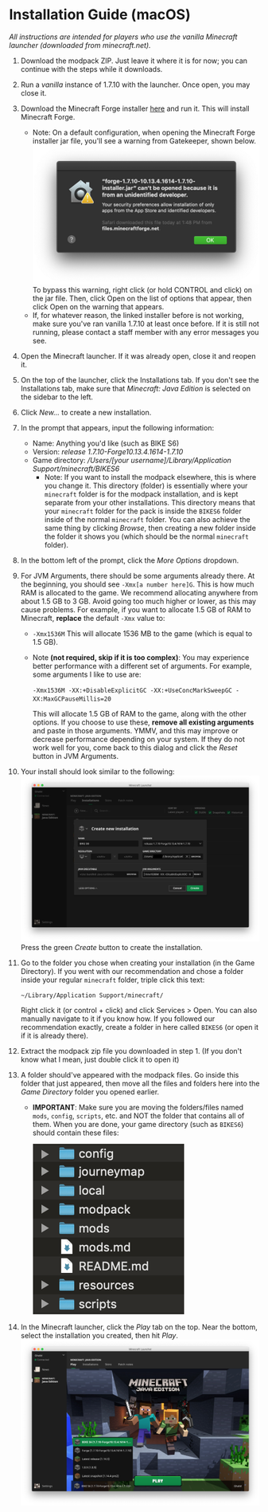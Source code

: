 # Installation Guide (macOS)

_All instructions are intended for players who use the vanilla Minecraft launcher (downloaded from minecraft.net)._

1. Download the modpack ZIP. Just leave it where it is for now; you can continue with the steps while it downloads.
2. Run a *vanilla* instance of 1.7.10 with the launcher. Once open, you may close it.
3. Download the Minecraft Forge installer [here](https://files.minecraftforge.net/maven/net/minecraftforge/forge/1.7.10-10.13.4.1614-1.7.10/forge-1.7.10-10.13.4.1614-1.7.10-installer.jar) and run it. This will install Minecraft Forge.
   * Note: On a default configuration, when opening the Minecraft Forge installer jar file, you'll see a warning from Gatekeeper, shown below.
  ![Gatekeeper warning on macOS](images/gatekeeper.png)
  To bypass this warning, right click (or hold CONTROL and click) on the jar file. Then, click Open on the list of options that appear, then click Open on the warning that appears.
   * If, for whatever reason, the linked installer before is not working, make sure you've ran vanilla 1.7.10 at least once before. If it is still not running, please contact a staff member with any error messages you see.
4. Open the Minecraft launcher. If it was already open, close it and reopen it.
5. On the top of the launcher, click the Installations tab. If you don't see the Installations tab, make sure that _Minecraft: Java Edition_ is selected on the sidebar to the left.
6. Click _New..._ to create a new installation.
7. In the prompt that appears, input the following information:
   * Name: Anything you'd like (such as BIKE S6)
   * Version: _release 1.7.10-Forge10.13.4.1614-1.7.10_
   * Game directory: _/Users/[your username]/Library/Application Support/minecraft/BIKES6_
     * Note: If you want to install the modpack elsewhere, this is where you change it. This directory (folder) is essentially where your `minecraft` folder is for the modpack installation, and is kept separate from your other installations. This directory means that your `minecraft` folder for the pack is inside the `BIKES6` folder inside of the normal `minecraft` folder. You can also achieve the same thing by clicking _Browse_, then creating a new folder inside the folder it shows you (which should be the normal `minecraft` folder).
8. In the bottom left of the prompt, click the _More Options_ dropdown.
9. For JVM Arguments, there should be some arguments already there. At the beginning, you should see `-Xmx[a number here]G`. This is how much RAM is allocated to the game. We recommend allocating anywhere from about 1.5 GB to 3 GB. Avoid going too much higher or lower, as this may cause problems. For example, if you want to allocate 1.5 GB of RAM to Minecraft, **replace** the default `-Xmx` value to:
    * `-Xmx1536M`
This will allocate 1536 MB to the game (which is equal to 1.5 GB).
    * Note **(not required, skip if it is too complex)**: You may experience better performance with a different set of arguments. For example, some arguments I like to use are:

        `-Xmx1536M -XX:+DisableExplicitGC -XX:+UseConcMarkSweepGC -XX:MaxGCPauseMillis=20`

        This will allocate 1.5 GB of RAM to the game, along with the other options. If you choose to use these, **remove all existing arguments** and paste in those arguments. YMMV, and this may improve or decrease performance depending on your system. If they do not work well for you, come back to this dialog and click the _Reset_ button in JVM Arguments.
10. Your install should look similar to the following:
![macOS Minecraft installation](images/macos-installation.png)
Press the green _Create_ button to create the installation.
1.  Go to the folder you chose when creating your installation (in the Game Directory). If you went with our recommendation and chose a folder inside your regular `minecraft` folder, triple click this text:
    ```
    ~/Library/Application Support/minecraft/
    ```
    Right click it (or control + click) and click Services > Open. You can also manually navigate to it if you know how. If you followed our recommendation exactly, create a folder in here called `BIKES6` (or open it if it is already there).

12. Extract the modpack zip file you downloaded in step 1. (If you don't know what I mean, just double click it to open it)
13. A folder should've appeared with the modpack files. Go inside this folder that just appeared, then move all the files and folders here into the _Game Directory_ folder you opened earlier.
    * **IMPORTANT**: Make sure you are moving the folders/files named `mods`, `config`, `scripts`, etc. and NOT the folder that contains all of them. When you are done, your game directory (such as `BIKES6`) should contain these files: 

        ![Final game directory (macOS)](images/macos-gamedir.png)
14. In the Minecraft launcher, click the _Play_ tab on the top. Near the bottom, select the installation you created, then hit _Play_.
![Now, just hit Play!](images/macos-play.png)
